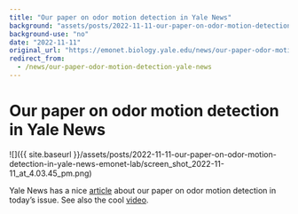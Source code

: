 ```yaml
---
title: "Our paper on odor motion detection in Yale News"
background: "assets/posts/2022-11-11-our-paper-on-odor-motion-detection-in-yale-news-emonet-lab/screen_shot_2022-11-11_at_4.03.45_pm.png"
background-use: "no"
date: "2022-11-11"
original_url: "https://emonet.biology.yale.edu/news/our-paper-odor-motion-detection-yale-news"
redirect_from:
  - /news/our-paper-odor-motion-detection-yale-news
---
```

# Our paper on odor motion detection in Yale News

![]({{ site.baseurl }}/assets/posts/2022-11-11-our-paper-on-odor-motion-detection-in-yale-news-emonet-lab/screen_shot_2022-11-11_at_4.03.45_pm.png)

Yale News has a nice [article](https://news.yale.edu/2022/11/09/flies-smell-motion-odors-and-use-it-navigate-yale-study-finds) about our paper on odor motion detection in today’s issue. See also the cool [video](https://youtu.be/3CC-0t8vPPM).